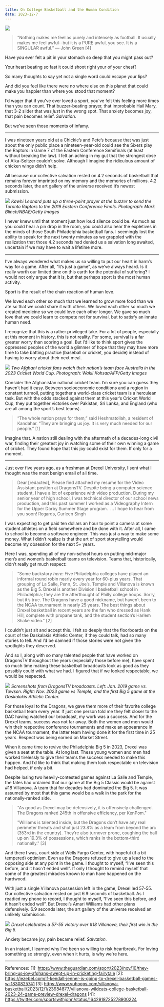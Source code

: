 ```yaml
---
title: On College Basketball and the Human Condition
date: 2023-12-7
---
```

![](/blog/img/AP23336762076750.jpg)

> “Nothing makes me feel as purely and intensely as football. It usually makes me feel awful--but it is a PURE awful, you see. It is a SINGULAR awful.” — John Green [4]

Have you ever felt a pit in your stomach so deep that you might pass out?

Your heart beating so fast it could shoot right your of your chest?

So many thoughts to say yet not a single word could escape your lips?

And did you feel like there were no where else on this planet that could make you happier than where you stood that moment?

I’d wager that if you’ve ever loved a sport, you’ve felt this feeling more times than you can count. That buzzer-beating prayer, that improbable Hail Mary, that 3-2 slider that was _just_ in the wrong spot. That anxiety becomes joy, that pain becomes relief. _Salvation_.

But we’ve seen those moments of infamy. 

---

I was nineteen years old at a Chickie’s and Pete’s because that was just about the only public place a nineteen-year-old could see the Sixers play the Raptors in Game 7 of the Eastern Conference Semifinals (at least without breaking the law). I felt an aching in my gut that the strongest dose of Alka-Seltzer couldn’t solve. Although I imagine the ridiculous amount of chicken wings didn’t help.

All because our collective salvation rested on 4.2 seconds of basketball that remains forever imprinted on my memory and the memories of millions. 4.2 seconds later, the art gallery of the universe received it’s newest submission.

![](/blog/img/merlin_154781583_59ee5f0b-d267-40bf-a76e-7fd127c9adb1-superJumbo.jpg)
*Kawhi Leonard puts up a three-point prayer at the buzzer to send the Toronto Raptors to the 2019 Eastern Conference Finals. Photograph: Mark Blinch/NBAE/Getty Images*

I never knew until that moment just how loud silence could be. As much as you could hear a pin drop in the room, you could also hear the expletives in the minds of those South Philadelphia basketball fans. I seemingly lost the ability to speak for the next twenty minutes as we grappled with the realization that those 4.2 seconds had denied us a salvation long awaited, uncertain if we may have to wait a lifetime more.

---

I’ve always wondered what makes us so willing to put our heart in harm’s way for a game. After all, “it’s just a game”, as we’ve always heard. Is it really worth our limited time on this earth for the potential of suffering? I would not only argue that it is, but that perhaps sport is the most human activity.

Sport is the result of the chain reaction of human love.

We loved each other so much that we learned to grow more food than we ate so that we could share it with others. We loved each other so much we created medicine so we could love each other longer. We gave so much love that we could learn to compete not for survival, but to satisfy an innate human need. 

I recognize that this is a rather privileged take. For a lot of people, especially at this moment in history, this is not reality. For some, survival is a far greater worry than scoring a goal. But I’d like to think sport gives the oppressed peoples of the world a glimmer of hope that they may have more time to take batting practice (baseball or cricket, you decide) instead of having to worry about their next meal.

![](/blog/img/3900.jpg)
*Two Afghani cricket fans watch their nation’s team face Australia in the 2023 Cricket World Cup. Photograph: Wakil Kohsar/AFP/Getty Images*

Consider the Afghanistan national cricket team. I’m sure you can guess they haven’t had it easy. Between socioeconomic conditions and a region in constant turmoil, putting together a world-class cricket team is a herculean task. But with the odds stacked against them at this year’s Cricket World Cup, they put together victories over Pakistan, Sri Lanka, and England (who are all among the sport’s best teams). 

> “The whole nation prays for them,” said Heshmatollah, a resident of Kandahar. “They are bringing us joy. It is very much needed for our people.” [1]

Imagine that. A nation still dealing with the aftermath of a decades-long civil war, finding their greatest joy in watching some of their own winning a game of cricket. They found hope that this joy could exist for them. If only for a moment.

---

Just over five years ago, as a freshman at Drexel University, I sent what I thought was the most benign email of all time.

> Dear [redacted],
> Please find attached my resume for the Video Assistant position at DragonsTV. Despite being a computer science student, I have a lot of experience with video production. During my senior year of high school, I was technical director of our school news production, and this past summer I worked as a Videography Intern for the Upper Darby Summer Stage program. 
> …
> I hope to hear from you soon!
> Regards,
> Gurleen Singh

I was expecting to get paid ten dollars an hour to point a camera at some student athletes on a field somewhere and be done with it. After all, I came to school to become a software engineer. This was just a way to make some money. What I didn’t realize is that the art of sport storytelling would become my obsession for the next 5+ years.

Here I was, spending all of my non-school hours on putting mid-major men’s and women’s basketball teams on television. Teams that, historically, didn’t really get much respect:

> "Some backstory *here*: Five Philadelphia colleges have played an informal round robin nearly every year for 60-plus years. That grouping of La Salle, Penn, St. Joe’s, Temple and Villanova is known as the Big 5. Drexel is another Division I basketball school in Philadelphia; they are the afterthought of Philly college hoops. Sorry, but it’s true. The Dragons have a good nickname, but haven’t been to the NCAA tournament in nearly 25 years. The best things about Drexel basketball in recent years are the fan who dressed as Hank Hill, complete with propane tank, and the student section’s Harlem Shake video." [2]

I couldn’t just sit and accept this. I felt so deeply that the floorboards on the court of the Daskalakis Athletic Center, if they could talk, had so many stories to tell. And I’d be damned if those stories were not given the spotlights they deserved.

And so I, along with so many talented people that have worked on DragonsTV throughout the years (especially those before me), have spent so much time making these basketball broadcasts look as good as they possibly could with what we had. I figured that if we looked respectable, we would be respected. 

![](/blog/img/DTV%20Then%20and%20Now.png)
*Screenshots from DragonsTV broadcasts. Left: Jan. 2019 game vs. Towson. Right: Nov. 2023 game vs Temple, and the first Big 5 game at the Daskalakis Athletic Center.*

For those loyal to the Dragons, we gave them more of their favorite college basketball team every year. If just one person told me they felt closer to the DAC having watched our broadcast, my work was a success. And for the Drexel teams, success was not far away. Both the women and men would win their respective conference tournaments and make an appearance in the NCAA tournament, the latter team having done it for the first time in 25 years. Respect was being earned on Market Street.

When it came time to revive the Philadelphia Big 5 in 2023, Drexel was given a seat at the table. At long last. These young women and men had worked tirelessly to give their teams the success needed to make this happen. And I’d like to think that making them look respectable on television had helped, if only a bit.

Despite losing two heavily-contested games against La Salle and Temple, the fates had ordained that our game at the Big 5 Classic would be against #18 Villanova. A team that for decades had dominated the Big 5. It was assumed by most that this game would be a walk in the park for the nationally-ranked side. 

> "As good as Drexel may be defensively, it is offensively challenged. The Dragons ranked 245th in offensive efficiency, per KenPom."
> 
> "Williams is talented inside, but the Dragons don’t have any real perimeter threats and shot just 23.8% as a team from beyond the arc (353rd in the country). They’re also turnover prone, coughing the ball up on 19.3% of possessions, which ranks in the bottom-third nationally." [3]

And there I was, court side at Wells Fargo Center, with hopeful (if a bit tempered) optimism. Even as the Dragons refused to give up a lead to the opposing side at any point in the game. I thought to myself, “I’ve seen this before, and it hasn’t ended well”. If only I thought to remind myself that some of the greatest miracles known to man have happened on the hardwood.

With just a single Villanova possession left in the game, Drexel led 57-55. Our collective salvation rested on just 6.9 seconds of basketball. As I readied my phone to record, I thought to myself, “I’ve seen this before, and it hasn’t ended well”. But Drexel’s Amari Williams had other plans defensively. 6.9 seconds later, the art gallery of the universe received an unlikely submission.

![](/blog/img/Z92_9129.jpg)
*Drexel celebrates a 57-55 victory over #18 Villanova, their first win in the Big 5.*

Anxiety became joy, pain became relief. _Salvation_.

In an instant, I learned why I’ve been so willing to risk heartbreak. For loving something so strongly, even when it hurts, is why we're here.

---

References:
[1]: https://www.theguardian.com/sport/2023/nov/10/they-bring-us-joy-afghans-swept-up-in-cricketing-fairytale
[2]: https://jezebel.com/if-kendall-jenner-is-going-to-drexel-basketball-games-w-1830825741
[3]: https://www.vuhoops.com/villanova-basketball/2023/12/1/23984877/villanova-wildcats-college-basketball-2023-24-game-preview-drexel-dragons
[4]: https://twitter.com/sportswithjohn/status/1642918725278900224